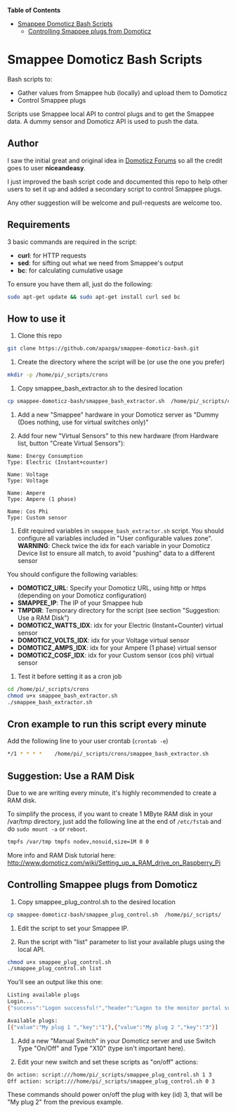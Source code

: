 **Table of Contents**
- [Smappee Domoticz Bash Scripts](#)
  - [Controlling Smappee plugs from Domoticz](#)

# Smappee Domoticz Bash Scripts
Bash scripts to:
- Gather values from Smappee hub (locally) and upload them to Domoticz
- Control Smappee plugs

Scripts use Smappee local API to control plugs and to get the Smappee data. A dummy sensor and Domoticz API is used to push the data.

## Author
I saw the initial great and original idea in [Domoticz Forums](https://www.domoticz.com/forum/viewtopic.php?f=31&t=7312&hilit=smappee&start=20) so all the credit goes to user **niceandeasy**.

I just improved the bash script code and documented this repo to help other users to set it up and added a secondary script to control Smappee plugs.

Any other suggestion will be welcome and pull-requests are welcome too.

## Requirements
3 basic commands are required in the script:
* **curl**: for HTTP requests
* **sed**: for sifting out what we need from Smappee's output
* **bc**: for calculating cumulative usage

To ensure you have them all, just do the following:
```bash
sudo apt-get update && sudo apt-get install curl sed bc
```

## How to use it
1. Clone this repo
  ```bash
  git clone https://github.com/apazga/smappee-domoticz-bash.git
  ```

1. Create the directory where the script will be (or use the one you prefer)
  ```bash
  mkdir -p /home/pi/_scripts/crons
  ```

1. Copy smappee_bash_extractor.sh to the desired location
  ```bash
  cp smappee-domoticz-bash/smappee_bash_extractor.sh  /home/pi/_scripts/crons
  ```

1. Add a new "Smappee" hardware in your Domoticz server as "Dummy (Does nothing, use for virtual switches only)"

1. Add four new "Virtual Sensors" to this new hardware (from Hardware list, button "Create Virtual Sensors"):
  ```
  Name: Energy Consumption
  Type: Electric (Instant+counter)

  Name: Voltage
  Type: Voltage

  Name: Ampere
  Type: Ampere (1 phase)

  Name: Cos Phi
  Type: Custom sensor
```

1. Edit required variables in `smappee_bash_extractor.sh` script. You should configure all variables included in "User configurable values zone".
  **WARNING**: Check twice the idx for each variable in your Domoticz Device list to ensure all match, to avoid "pushing" data to a different sensor

  You should configure the following variables:
  * **DOMOTICZ_URL**: Specify your Domoticz URL, using http or https (depending on your Domoticz configuration)
  * **SMAPPEE_IP**: The IP of your Smappee hub
  * **TMPDIR**: Temporary directory for the script (see section "Suggestion: Use a RAM Disk")
  * **DOMOTICZ_WATTS_IDX**: idx for your Electric (Instant+Counter) virtual sensor
  * **DOMOTICZ_VOLTS_IDX**: idx for your Voltage virtual sensor
  * **DOMOTICZ_AMPS_IDX**: idx for your Ampere (1 phase) virtual sensor
  * **DOMOTICZ_COSF_IDX**: idx for your Custom sensor (cos phi) virtual sensor

1. Test it before setting it as a cron job
  ```bash
  cd /home/pi/_scripts/crons
  chmod u+x smappee_bash_extractor.sh
  ./smappee_bash_extractor.sh
  ```

## Cron example to run this script every minute
Add the following line to your user crontab (`crontab -e`)
```bash
*/1 * * * *    /home/pi/_scripts/crons/smappee_bash_extractor.sh
```

## Suggestion: Use a RAM Disk
Due to we are writing every minute, it's highly recommended to create a RAM disk.

To simplify the process, if you want to create 1 MByte RAM disk in your /var/tmp directory, just add the following line at the end of `/etc/fstab` and do `sudo mount -a` or `reboot`.

```bash
tmpfs /var/tmp tmpfs nodev,nosuid,size=1M 0 0
```

More info and RAM Disk tutorial here: http://www.domoticz.com/wiki/Setting_up_a_RAM_drive_on_Raspberry_Pi

## Controlling Smappee plugs from Domoticz
1. Copy smappee_plug_control.sh to the desired location
  ```bash
  cp smappee-domoticz-bash/smappee_plug_control.sh  /home/pi/_scripts/
  ```

1. Edit the script to set your Smappee IP.

1. Run the script with "list" parameter to list your available plugs using the local API.
```bash
chmod u+x smappee_plug_control.sh
./smappee_plug_control.sh list
```

You'll see an output like this one:

```bash
Listing available plugs
Login...
{"success":"Logon successful!","header":"Logon to the monitor portal successful..."}

Available plugs:
[{"value":"My plug 1 ","key":"1"},{"value":"My plug 2 ","key":"3"}]
```

1. Add a new "Manual Switch" in your Domoticz server and use Switch Type "On/Off" and Type "X10" (type isn't important here).

1. Edit your new switch and set these scripts as "on/off" actions:

```bash
On action: script:///home/pi/_scripts/smappee_plug_control.sh 1 3
Off action: script:///home/pi/_scripts/smappee_plug_control.sh 0 3
```

These commands should power on/off the plug with key (id) 3, that will be "My plug 2" from the previous example.
